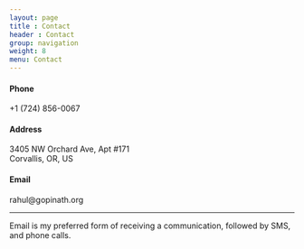 ```yaml
---
layout: page
title : Contact
header : Contact
group: navigation
weight: 8
menu: Contact
---
```

<h4>Phone</h4>
+1 (724) 856-0067

<h4>Address</h4>
3405 NW Orchard Ave, Apt #171 <br/>
Corvallis, OR, US

<h4>Email</h4>
rahul@gopinath.org<hr/>

Email is my preferred form of receiving a communication, followed by SMS, and phone calls.

<script>
  (function(i,s,o,g,r,a,m){i['GoogleAnalyticsObject']=r;i[r]=i[r]||function(){
  (i[r].q=i[r].q||[]).push(arguments)},i[r].l=1*new Date();a=s.createElement(o),
  m=s.getElementsByTagName(o)[0];a.async=1;a.src=g;m.parentNode.insertBefore(a,m)
  })(window,document,'script','//www.google-analytics.com/analytics.js','ga');

  ga('create', 'UA-74302125-1', 'auto');
  ga('send', 'pageview');

</script>
